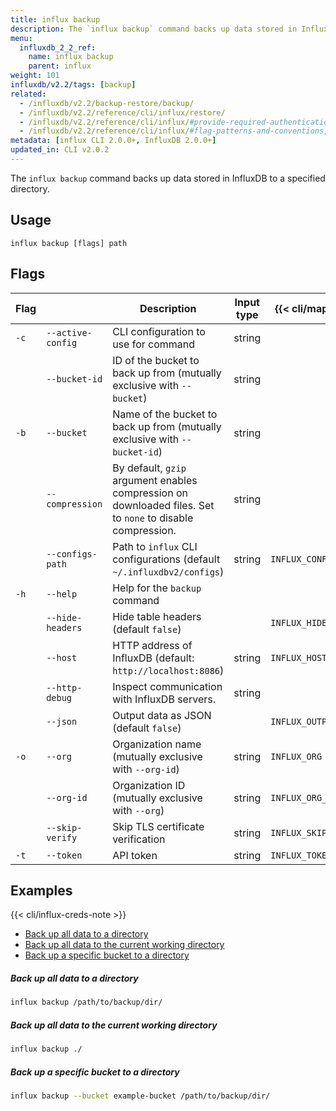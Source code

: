 ```yaml
---
title: influx backup
description: The `influx backup` command backs up data stored in InfluxDB to a specified directory.
menu:
  influxdb_2_2_ref:
    name: influx backup
    parent: influx
weight: 101
influxdb/v2.2/tags: [backup]
related:
  - /influxdb/v2.2/backup-restore/backup/
  - /influxdb/v2.2/reference/cli/influx/restore/
  - /influxdb/v2.2/reference/cli/influx/#provide-required-authentication-credentials, influx CLI—Provide required authentication credentials
  - /influxdb/v2.2/reference/cli/influx/#flag-patterns-and-conventions, influx CLI—Flag patterns and conventions
metadata: [influx CLI 2.0.0+, InfluxDB 2.0.0+]
updated_in: CLI v2.0.2
---
```


The `influx backup` command backs up data stored in InfluxDB to a specified directory.

## Usage
```
influx backup [flags] path
```

## Flags

| Flag |                   | Description                                                                                                | Input type | {{< cli/mapped >}}    |
|------|-------------------|------------------------------------------------------------------------------------------------------------|------------|-----------------------|
| `-c` | `--active-config` | CLI configuration to use for command                                                                       | string     |                       |
|      | `--bucket-id`     | ID of the bucket to back up from (mutually exclusive with `--bucket`)                                      | string     |                       |
| `-b` | `--bucket`        | Name of the bucket to back up from (mutually exclusive with `--bucket-id`)                                 | string     |                       |
|      | `--compression`   | By default, `gzip` argument enables compression on downloaded files. Set to `none` to disable compression. | string     |                       |
|      | `--configs-path`  | Path to `influx` CLI configurations (default `~/.influxdbv2/configs`)                                      | string     | `INFLUX_CONFIGS_PATH` |
| `-h` | `--help`          | Help for the `backup` command                                                                              |            |                       |
|      | `--hide-headers`  | Hide table headers (default `false`)                                                                       |            | `INFLUX_HIDE_HEADERS` |
|      | `--host`          | HTTP address of InfluxDB (default: `http://localhost:8086`)                                                | string     | `INFLUX_HOST`         |
|      | `--http-debug`    | Inspect communication with InfluxDB servers.                                                               | string     |                       |
|      | `--json`          | Output data as JSON (default `false`)                                                                      |            | `INFLUX_OUTPUT_JSON`  |
| `-o` | `--org`           | Organization name (mutually exclusive with `--org-id`)                                                     | string     | `INFLUX_ORG`          |
|      | `--org-id`        | Organization ID (mutually exclusive with `--org`)                                                          | string     | `INFLUX_ORG_ID`       |
|      | `--skip-verify`   | Skip TLS certificate verification                                                                          | string     | `INFLUX_SKIP_VERIFY`  |
| `-t` | `--token`         | API token                                                                                                  | string     | `INFLUX_TOKEN`        |

## Examples

{{< cli/influx-creds-note >}}

- [Back up all data to a directory](#back-up-all-data-to-a-directory)
- [Back up all data to the current working directory](#back-up-all-data-to-the-current-working-directory)
- [Back up a specific bucket to a directory](#back-up-a-specific-bucket-to-a-directory)

##### Back up all data to a directory
```sh
influx backup /path/to/backup/dir/
```

##### Back up all data to the current working directory
```sh
influx backup ./
```

##### Back up a specific bucket to a directory
```sh
influx backup --bucket example-bucket /path/to/backup/dir/
```
